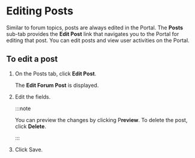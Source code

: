﻿---
sidebar_position: 2
---

# Editing Posts

<head>
  <meta name="guidename" content="API Management"/>
  <meta name="context" content="GUID-f4409b30-474d-4a4a-ba96-cb7dff5b64b4"/>
</head>

Similar to forum topics, posts are always edited in the Portal. The **Posts** sub-tab provides the **Edit Post** link that navigates you to the Portal for editing that post. You can edit posts and view user activities on the Portal.

## To edit a post

1. On the Posts tab, click **Edit Post**. 

   The **Edit Forum Post** is displayed. 

2. Edit the fields. 

   :::note
   
   You can preview the changes by clicking P**review**. To delete the post, click **Delete**. 

   :::

3. Click Save. 
